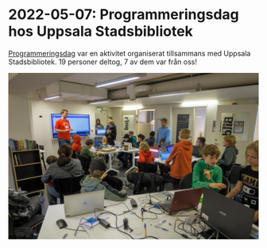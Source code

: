 # 2022-05-07: Programmeringsdag hos Uppsala Stadsbibliotek

[Programmeringsdag](https://github.com/uppsala-makerspace/programmeringsdag_usb_2022)
var en aktivitet organiserat tillsammans med Uppsala Stadsbibliotek.
19 personer deltog, 7 av dem var från oss!

![](programmeringsdag_usb_2022.jpg)
